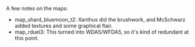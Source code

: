 A few notes on the maps:
- map_shard_bluemoon_t2: Xanthus did the brushwork, and McSchwarz added textures and some graphical flair.
- map_rduel3: This turned into WDA5/WFDA5, so it's kind of redundant at this point.